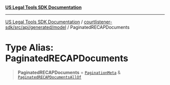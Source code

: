 [**US Legal Tools SDK Documentation**](../../../../../../README.md)

***

[US Legal Tools SDK Documentation](../../../../../../README.md) / [courtlistener-sdk/src/api/generated/model](../README.md) / PaginatedRECAPDocuments

# Type Alias: PaginatedRECAPDocuments

> **PaginatedRECAPDocuments** = [`PaginationMeta`](../interfaces/PaginationMeta.md) & [`PaginatedRECAPDocumentsAllOf`](PaginatedRECAPDocumentsAllOf.md)
